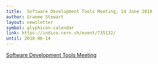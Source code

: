 ```yaml
---
title:  Software Development Tools Meeting, 14 June 2018
author: Graeme Stewart
layout: newsletter
symbol: glyphicon-calendar
link: https://indico.cern.ch/event/735132/
until: 2018-06-14
---
```

[Software Development Tools Meeting](https://indico.cern.ch/event/735132/)
